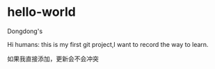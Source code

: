 # hello-world
Dongdong's

Hi humans:
     this is my first git project,I want to record the way to learn.

如果我直接添加，更新会不会冲突
